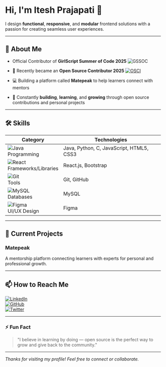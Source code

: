 # Hi, I'm Itesh Prajapati 👋

I design **functional**, **responsive**, and **modular** frontend solutions with a passion for creating seamless user experiences.

---

## 🚀 About Me

- Official Contributor of **GirlScript Summer of Code  2025**
  ![GSSOC](https://img.shields.io/badge/GSSOC-GirlScript%20Summer%20of%20Code%20India-blue?style=flat&logo=opensourceinitiative&logoColor=white)

- 🎉 Recently became an **Open Source Contributor 2025**
  [![OSCI](https://img.shields.io/badge/OSCI-Open%20Source%20Connect%20India-blue?style=flat&logo=opensourceinitiative&logoColor=white)](https://oscilabs.in/)  
- 💻 Building a platform called **Matepeak** to help learners connect with mentors
- 🌱 Constantly **building**, **learning**, and **growing** through open source contributions and personal projects

---

## 🛠️ Skills

| Category          | Technologies                                  |
|-------------------|-----------------------------------------------|
| ![Java](https://img.shields.io/badge/Java-ED8B00?style=for-the-badge&logo=java&logoColor=white) <br> Programming       | Java, Python, C, JavaScript, HTML5, CSS3      |
| ![React](https://img.shields.io/badge/React-20232A?style=for-the-badge&logo=react&logoColor=61DAFB) <br> Frameworks/Libraries | React.js, Bootstrap                          |
| ![Git](https://img.shields.io/badge/Git-F05032?style=for-the-badge&logo=git&logoColor=white) <br> Tools             | Git, GitHub                                   |
| ![MySQL](https://img.shields.io/badge/MySQL-4479A1?style=for-the-badge&logo=mysql&logoColor=white) <br> Databases         | MySQL                                         |
| ![Figma](https://img.shields.io/badge/Figma-F24E1E?style=for-the-badge&logo=figma&logoColor=white) <br> UI/UX Design      | Figma                                         |

---

## 🔭 Current Projects

### Matepeak

A mentorship platform connecting learners with experts for personal and professional growth.

---

## 📫 How to Reach Me

[![LinkedIn](https://img.shields.io/badge/LinkedIn-0A66C2?style=for-the-badge&logo=linkedin&logoColor=white)](https://linkedin.com/in/iteshprajapati)  
[![GitHub](https://img.shields.io/badge/GitHub-181717?style=for-the-badge&logo=github&logoColor=white)](https://github.com/iteshprajapati)  
[![Twitter](https://img.shields.io/badge/Twitter-1DA1F2?style=for-the-badge&logo=twitter&logoColor=white)](https://twitter.com/iteshprajapati)

---

### ⚡ Fun Fact

> "I believe in learning by doing — open source is the perfect way to grow and give back to the community."

---

*Thanks for visiting my profile! Feel free to connect or collaborate.*
